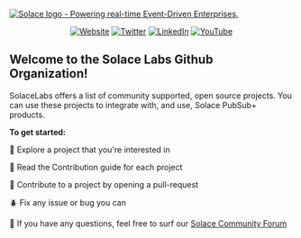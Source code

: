 [![Solace logo - Powering real-time Event-Driven Enterprises.](/assets/Solace_Logo_Green.png)](https://www.solace.com)

<div align="center">

  <a href="https://www.solace.com">![Website](https://img.shields.io/badge/Website-solace.com-00C895.svg)</a>
  <a href="https://twitter.com/solacedotcom">![Twitter](https://img.shields.io/badge/Twitter-@solacedotcom-1E9BF1.svg)</a>
  <a href="https://www.linkedin.com/company/20219">![LinkedIn](https://img.shields.io/badge/LinkedIn-solace-lightgray.svg)</a>
  <a href="https://www.youtube.com/c/Solacedotcom">![YouTube](https://img.shields.io/badge/YouTube-solacedotcom-red.svg)</a>

</div>

## Welcome to the Solace Labs Github Organization! 

SolaceLabs offers a list of community supported, open source projects. You can use these projects to integrate with, and use, Solace PubSub+ products.


**To get started:**

🍿 Explore a project that you're interested in

📖 Read the Contribution guide for each project

🥳 Contribute to a project by opening a pull-request

🪲 Fix any issue or bug you can

🧙 If you have any questions, feel free to surf our [Solace Community Forum](https://solace.community/)
